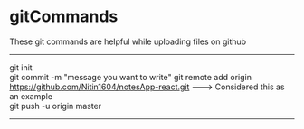 # gitCommands                                                                                                                                                                       
These git commands are helpful while uploading files on github                                                                     
___________________________________________________________________________________________________________ 
git init  
git commit -m "message you want to write" 
git remote add origin https://github.com/Nitin1604/notesApp-react.git ---> Considered this as an example  
git push -u origin master   
____________________________________________________________________________________________________________
